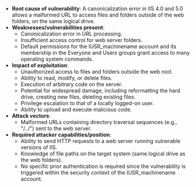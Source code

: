 - **Root cause of vulnerability**: A canonicalization error in IIS 4.0 and 5.0 allows a malformed URL to access files and folders outside of the web folders, on the same logical drive.
- **Weaknesses/vulnerabilities present**:
    - Canonicalization error in URL processing.
    - Insufficient access control for web server folders.
    - Default permissions for the IUSR_machinename account and its membership in the Everyone and Users groups grant access to many operating system commands.
- **Impact of exploitation**:
    - Unauthorized access to files and folders outside the web root.
    - Ability to read, modify, or delete files.
    - Execution of arbitrary code on the server.
    - Potential for widespread damage, including reformatting the hard drive, creating new files, deleting existing files.
    - Privilege escalation to that of a locally logged-on user.
    - Ability to upload and execute malicious code.
- **Attack vectors**:
    - Malformed URLs containing directory traversal sequences (e.g., "/../") sent to the web server.
- **Required attacker capabilities/position**:
    - Ability to send HTTP requests to a web server running vulnerable versions of IIS.
    - Knowledge of file paths on the target system (same logical drive as the web folders).
    - No specific prior authentication is required since the vulnerability is triggered within the security context of the IUSR_machinename account.